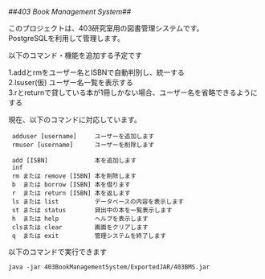 ##*403 Book Management System*##

このプロジェクトは、403研究室用の図書管理システムです。  
PostgreSQLを利用して管理します。  

以下のコマンド・機能を追加する予定です  
  
1.addとrmをユーザー名とISBNで自動判別し、統一する  
2.lsuser(仮) ユーザー名一覧を表示する  
3.rとreturnで貸している本が1冊しかない場合、ユーザー名を省略できるようにする  
    

現在、以下のコマンドに対応しています。
  
     adduser [username]     ユーザーを追加します
     rmuser [username]      ユーザーを削除します

     add [ISBN]             本を追加します  
     inf  
     rm または remove [ISBN] 本を削除します 
     b  または borrow [ISBN] 本を借ります  
     r  または return [ISBN] 本を返します 
     ls または list          データベースの内容を表示します
     st または status        貸出中の本を一覧表示します
     h  または help          ヘルプを表示します
     clsまたは clear         画面をクリアします
     q  または exit          管理システムを終了します

以下のコマンドで実行できます

    java -jar 403BookManagementSystem/ExportedJAR/403BMS.jar
